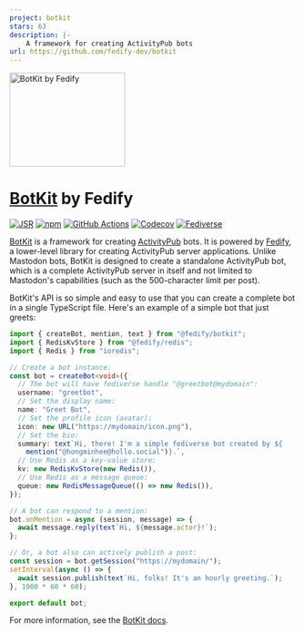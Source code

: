 ```yaml
---
project: botkit
stars: 63
description: |-
    A framework for creating ActivityPub bots
url: https://github.com/fedify-dev/botkit
---
```


<img src="./logo.svg" alt="BotKit by Fedify" width="203" height="165">

[BotKit] by Fedify
==================

[![JSR][JSR badge]][JSR]
[![npm][npm badge]][npm]
[![GitHub Actions][GitHub Actions badge]][GitHub Actions]
[![Codecov][Codecov badge]][Codecov]
[![Fediverse][Fediverse badge]][Fediverse]

[BotKit] is a framework for creating [ActivityPub] bots.  It is powered by
[Fedify], a lower-level library for creating ActivityPub server applications.
Unlike Mastodon bots, BotKit is designed to create a standalone ActivityPub bot,
which is a complete ActivityPub server in itself and not limited to Mastodon's
capabilities (such as the 500-character limit per post).

BotKit's API is so simple and easy to use that you can create a complete bot in
a single TypeScript file.  Here's an example of a simple bot that just greets:

~~~~ typescript
import { createBot, mention, text } from "@fedify/botkit";
import { RedisKvStore } from "@fedify/redis";
import { Redis } from "ioredis";

// Create a bot instance:
const bot = createBot<void>({
  // The bot will have fediverse handle "@greetbot@mydomain":
  username: "greetbot",
  // Set the display name:
  name: "Greet Bot",
  // Set the profile icon (avatar):
  icon: new URL("https://mydomain/icon.png"),
  // Set the bio:
  summary: text`Hi, there! I'm a simple fediverse bot created by ${
    mention("@hongminhee@hollo.social")}.`,
  // Use Redis as a key-value store:
  kv: new RedisKvStore(new Redis()),
  // Use Redis as a message queue:
  queue: new RedisMessageQueue(() => new Redis()),
});

// A bot can respond to a mention:
bot.onMention = async (session, message) => {
  await message.reply(text`Hi, ${message.actor}!`);
};

// Or, a bot also can actively publish a post:
const session = bot.getSession("https://mydomain/");
setInterval(async () => {
  await session.publish(text`Hi, folks! It's an hourly greeting.`);
}, 1000 * 60 * 60);

export default bot;
~~~~

For more information, see the [BotKit docs][BotKit].

[BotKit]: https://botkit.fedify.dev/
[JSR]: https://jsr.io/@fedify/botkit
[JSR badge]: https://jsr.io/badges/@fedify/botkit
[npm]: https://www.npmjs.com/package/@fedify/botkit
[npm badge]: https://img.shields.io/npm/v/@fedify/botkit?logo=npm
[GitHub Actions]: https://github.com/fedify-dev/botkit/actions/workflows/main.yaml
[GitHub Actions badge]: https://github.com/fedify-dev/botkit/actions/workflows/main.yaml/badge.svg
[Codecov]: https://codecov.io/gh/fedify-dev/botkit
[Codecov badge]: https://codecov.io/gh/fedify-dev/botkit/graph/badge.svg?token=1KVVER1626
[Fediverse]: https://hollo.social/@botkit
[Fediverse badge]: https://fedi-badge.deno.dev/@botkit@hollo.social/followers.svg
[ActivityPub]: https://activitypub.rocks/
[Fedify]: https://fedify.dev/

<!-- cSpell: ignore greetbot mydomain -->

